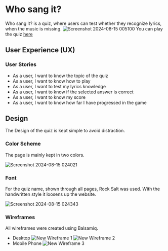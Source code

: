 # Who sang it?
Who sang it? is a quiz, where users can test whether they recognize lyrics, when the music is missing.
![Screenshot 2024-08-15 005100](https://github.com/user-attachments/assets/a73471c2-9d12-4b93-b0e2-585d14eb5d01)
You can play the quiz [here](https://nicole215.github.io/whosangit/)
## User Experience (UX)
### User Stories
- As a user, I want to know the topic of the quiz
- As a user, I want to know how to play
- As a user, I want to test my lyrics knowledge
- As a user, I want to know if the selected answer is correct
- As a user, I want to know my score
- As a user, I want to know how far I have progressed in the game
## Design
The Design of the quiz is kept simple to avoid distraction.
### Color Scheme
The page is mainly kept in two colors.

![Screenshot 2024-08-15 024021](https://github.com/user-attachments/assets/edfd5b2d-26dd-4a96-82ec-4d13f372b267)

### Font
For the quiz name, shown through all pages, Rock Salt was used. With the handwritten style it loosens up the website.

![Screenshot 2024-08-15 024343](https://github.com/user-attachments/assets/f316ea49-d052-4004-9898-03edc2ae57f9)
### Wireframes
All wireframes were created using Balsamiq.
- Desktop
![New Wireframe 1](https://github.com/user-attachments/assets/6b6dc9ca-5ec5-4ed9-b860-55087499eb1d)
![New Wireframe 2](https://github.com/user-attachments/assets/63bec6d7-96fa-4437-b693-6b7e853b2d9b)
- Mobile Phone
![New Wireframe 3](https://github.com/user-attachments/assets/c26f4ba4-67ac-47a9-b341-adf285a2702b)

